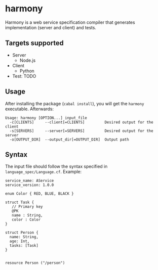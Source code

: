 # harmony

Harmony is a web service specification compiler that generates implementation (server and client) and tests.

## Targets supported

+ Server
  * Node.js
+ Client
  + Python
+ Test: TODO

## Usage

After installing the package (`cabal install`), you will get the `harmony` executable. Afterwards:

    Usage: harmony [OPTION...] input_file
      -c[CLIENTS]     --client[=CLIENTS]         Desired output for the client
      -s[SERVERS]     --server[=SERVERS]         Desired output for the server
      -o[OUTPUT_DIR]  --output_dir[=OUTPUT_DIR]  Output path


## Syntax

The input file should follow the syntax specified in `language_spec/Language.cf`. Example:

    service_name: AService
    service_version: 1.0.0

    enum Color { RED, BLUE, BLACK }

    struct Task {
       // Primary key
       @PK
       name : String,
       color : Color
    }

    struct Person {
      name: String,
      age: Int,
      tasks: [Task]
    }


    resource Person ("/person")



